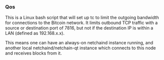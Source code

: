 ### Qos ###

This is a Linux bash script that will set up tc to limit the outgoing bandwidth for connections to the Bitcoin network. It limits outbound TCP traffic with a source or destination port of 7816, but not if the destination IP is within a LAN (defined as 192.168.x.x).

This means one can have an always-on netchaind instance running, and another local netchaind/netchain-qt instance which connects to this node and receives blocks from it.
